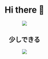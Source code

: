 <div align=center>
  <h1>Hi there 👋</h1>

  <img src="https://count.getloli.com/get/@:mizutama1233"/>

  <h2>少しできる</h1>
  <img src="https://skillicons.dev/icons?i=html,css,js,py">
